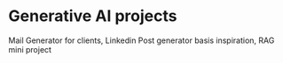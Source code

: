 # Generative AI projects
Mail Generator for clients,
Linkedin Post generator basis inspiration,
RAG mini project

